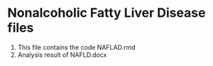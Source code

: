 # Nonalcoholic Fatty Liver Disease files
1. This file contains the code NAFLAD.rmd
2. Analysis result of NAFLD.docx

